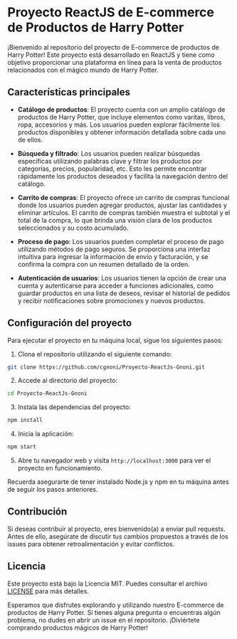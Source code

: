 # Proyecto ReactJS de E-commerce de Productos de Harry Potter

¡Bienvenido al repositorio del proyecto de E-commerce de productos de Harry Potter! Este proyecto está desarrollado en ReactJS y tiene como objetivo proporcionar una plataforma en línea para la venta de productos relacionados con el mágico mundo de Harry Potter.

## Características principales

- **Catálogo de productos**: El proyecto cuenta con un amplio catálogo de productos de Harry Potter, que incluye elementos como varitas, libros, ropa, accesorios y más. Los usuarios pueden explorar fácilmente los productos disponibles y obtener información detallada sobre cada uno de ellos.

- **Búsqueda y filtrado**: Los usuarios pueden realizar búsquedas específicas utilizando palabras clave y filtrar los productos por categorías, precios, popularidad, etc. Esto les permite encontrar rápidamente los productos deseados y facilita la navegación dentro del catálogo.

- **Carrito de compras**: El proyecto ofrece un carrito de compras funcional donde los usuarios pueden agregar productos, ajustar las cantidades y eliminar artículos. El carrito de compras también muestra el subtotal y el total de la compra, lo que brinda una visión clara de los productos seleccionados y su costo acumulado.

- **Proceso de pago**: Los usuarios pueden completar el proceso de pago utilizando métodos de pago seguros. Se proporciona una interfaz intuitiva para ingresar la información de envío y facturación, y se confirma la compra con un resumen detallado de la orden.

- **Autenticación de usuarios**: Los usuarios tienen la opción de crear una cuenta y autenticarse para acceder a funciones adicionales, como guardar productos en una lista de deseos, revisar el historial de pedidos y recibir notificaciones sobre promociones y nuevos productos.

## Configuración del proyecto

Para ejecutar el proyecto en tu máquina local, sigue los siguientes pasos:

1. Clona el repositorio utilizando el siguiente comando:

```bash
git clone https://github.com/cgnoni/Proyecto-ReactJs-Gnoni.git
```

2. Accede al directorio del proyecto:

```bash
cd Proyecto-ReactJs-Gnoni
```

3. Instala las dependencias del proyecto:

```bash
npm install
```

4. Inicia la aplicación:

```bash
npm start
```

5. Abre tu navegador web y visita `http://localhost:3000` para ver el proyecto en funcionamiento.

Recuerda asegurarte de tener instalado Node.js y npm en tu máquina antes de seguir los pasos anteriores.

## Contribución

Si deseas contribuir al proyecto, eres bienvenido(a) a enviar pull requests. Antes de ello, asegúrate de discutir tus cambios propuestos a través de los issues para obtener retroalimentación y evitar conflictos.

## Licencia

Este proyecto está bajo la Licencia MIT. Puedes consultar el archivo [LICENSE](./LICENSE) para más detalles.

Esperamos que disfrutes explorando y utilizando nuestro E-commerce de productos de Harry Potter. Si tienes alguna pregunta o encuentras algún problema, no dudes en abrir un issue en el repositorio. ¡Diviértete comprando productos mágicos de Harry Potter!

